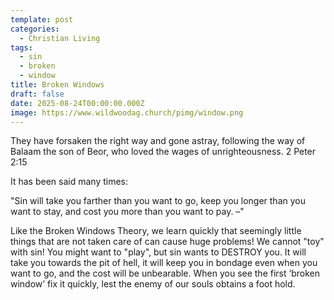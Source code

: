 ```yaml
---
template: post
categories:
  - Christian Living
tags:
  - sin
  - broken
  - window
title: Broken Windows
draft: false
date: 2025-08-24T00:00:00.000Z
image: https://www.wildwoodag.church/pimg/window.png
---
```

They have forsaken the right way and gone astray, following the way of Balaam the son of Beor, who loved the wages of unrighteousness. 2 Peter 2:15

It has been said many times:

"Sin will take you farther than you want to go, keep you longer than you want to stay, and cost you more than you want to pay. –"

Like the Broken Windows Theory, we learn quickly that seemingly little things that are not taken care of can cause huge problems! We cannot "toy" with sin! You might want to "play", but sin wants to DESTROY you. It will take you towards the pit of hell, it will keep you in bondage even when you want to go, and the cost will be unbearable. When you see the first ‘broken window’ fix it quickly, lest the enemy of our souls obtains a foot hold.
